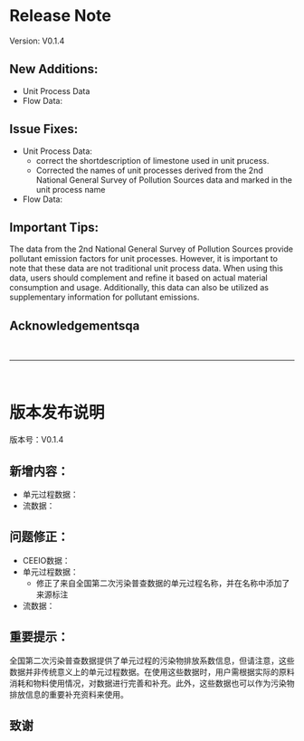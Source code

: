 # Release Note

Version: V0.1.4

## New Additions:

- Unit Process Data
- Flow Data:

## Issue Fixes:

- Unit Process Data:
  - correct the shortdescription of limestone used in unit prucess.
  - Corrected the names of unit processes derived from the 2nd National General Survey of Pollution Sources data and marked in the unit process name
- Flow Data:

## Important Tips:

The data from the 2nd National General Survey of Pollution Sources provide pollutant emission factors for unit processes. However, it is important to note that these data are not traditional unit process data. When using this data, users should complement and refine it based on actual material consumption and usage. Additionally, this data can also be utilized as supplementary information for pollutant emissions.

## Acknowledgementsqa

<br>

---

<br>

# 版本发布说明

版本号：V0.1.4

## 新增内容：

- 单元过程数据：
- 流数据：

## 问题修正：

- CEEIO数据：
- 单元过程数据：
  - 修正了来自全国第二次污染普查数据的单元过程名称，并在名称中添加了来源标注
- 流数据：

## 重要提示：

全国第二次污染普查数据提供了单元过程的污染物排放系数信息，但请注意，这些数据并非传统意义上的单元过程数据。在使用这些数据时，用户需根据实际的原料消耗和物料使用情况，对数据进行完善和补充。此外，这些数据也可以作为污染物排放信息的重要补充资料来使用。

## 致谢
